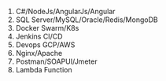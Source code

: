 1. C#/NodeJs/AngularJs/Angular
2. SQL Server/MySQL/Oracle/Redis/MongoDB
3. Docker Swarm/K8s
4. Jenkins CI/CD
5. Devops GCP/AWS
6. Nginx/Apache
7. Postman/SOAPUI/Jmeter
8. Lambda Function
